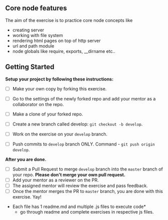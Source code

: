 ## Core node features

The aim of the exercise is to practice core node concepts like
  - creating server
  - working with file system
  - rendering html pages on top of http server
  - url and path module
  - node globals like require, exports, __dirname etc..


## Getting Started

**Setup your project by following these instructions:**

* [ ] Make your own copy by forking this exercise.
* [ ] Go to the settings of the newly forked repo and add your mentor as a collaborator on the repo.
* [ ] Make a clone of your forked repo.
* [ ] Create a new branch called develop: `git checkout -b develop`.
* [ ] Work on the exercise on your `develop` branch.
* [ ] Push commits to `develop` branch ONLY. Command - `git push origin develop`.


**After you are done.**

* [ ] Submit a Pull Request to merge `develop` branch into the `master` branch of your repo. **Please don't merge your own pull request.**
* [ ] Add your mentor as a reviewer on the PR.
* [ ] The assigned mentor will review the exercise and pass feedback.
* [ ] Once the mentor merges the PR to `master` branch, you are done with this exercise. Yay!

* Each file has 1 readme.md and multiple .js files to execute code*
  - go through readme and complete exercises in respective js files.